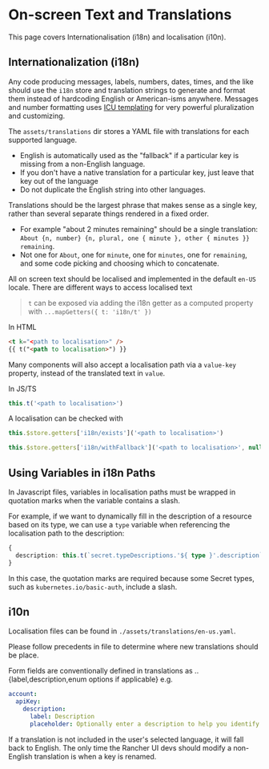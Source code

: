 
# On-screen Text and Translations

This page covers Internationalisation (i18n) and localisation (i10n).


## Internationalization (i18n)

Any code producing messages, labels, numbers, dates, times, and the like should use the `i18n` store and translation strings to generate and format them instead of hardcoding English or American-isms anywhere.   Messages and number formatting uses [ICU templating](https://formatjs.io/docs/intl-messageformat) for very powerful pluralization and customizing.

The `assets/translations` dir stores a YAML file with translations for each supported language.
  - English is automatically used as the "fallback" if a particular key is missing from a non-English language.
  - If you don't have a native translation for a particular key, just leave that key out of the language
  - Do not duplicate the English string into other languages.

Translations should be the largest phrase that makes sense as a single key, rather than several separate things rendered in a fixed order.
  - For example "about 2 minutes remaining" should be a single translation: `About {n, number} {n, plural, one { minute }, other { minutes }} remaining`.
  - Not one for `About`, one for `minute`, one for `minutes`, one for `remaining`, and some code picking and choosing which to concatenate.

All on screen text should be localised and implemented in the default `en-US` locale. There are different ways to access localised text

> `t` can be exposed via adding the i18n getter as a computed property with `...mapGetters({ t: 'i18n/t' })`

In HTML

```html
<t k="<path to localisation>" />
{{ t("<path to localisation>") }}
```

Many components will also accept a localisation path via a `value-key` property, instead of the translated text in `value`.

In JS/TS

```ts
this.t('<path to localisation>')
```

A localisation can be checked with

```ts
this.$store.getters['i18n/exists']('<path to localisation>')

this.$store.getters['i18n/withFallback']('<path to localisation>', null, '<fallback>'))
```

## Using Variables in i18n Paths

In Javascript files, variables in localisation paths must be wrapped in quotation marks when the variable contains a slash.

For example, if we want to dynamically fill in the description of a resource based on its type, we can use a `type` variable when referencing the localisation path to the description:

```ts
{
  description: this.t(`secret.typeDescriptions.'${ type }'.description`),
}
```

In this case, the quotation marks are required because some Secret types, such as `kubernetes.io/basic-auth`, include a slash.

## i10n 

Localisation files can be found in `./assets/translations/en-us.yaml`.

Please follow precedents in file to determine where new translations should be place.

Form fields are conventionally defined in translations as <some prefix>.<field name>.{label,description,enum options if applicable} e.g.

```yml
account:
  apiKey:
    description:
      label: Description
      placeholder: Optionally enter a description to help you identify this API Key
```

If a translation is not included in the user's selected language, it will fall back to English. The only time the Rancher UI devs should modify a non-English translation is when a key is renamed.